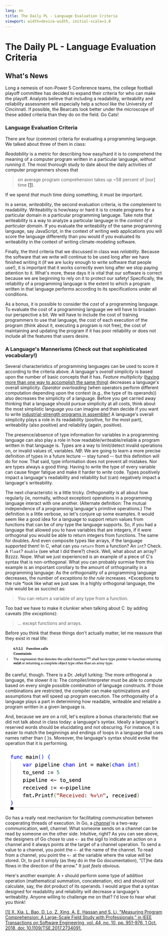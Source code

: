 ```yaml
---
lang: en
title: The Daily PL - Language Evaluation Criteria
viewport: width=device-width, initial-scale=1.0
---
```


<div class="show-content user_content clearfix enhanced">

# The Daily PL - Language Evaluation Criteria

## What's News

Long a nemesis of non-Power 5 Conference teams, the college football
playoff committee has decided to expand their criteria for who can make
the playoff. Analysts believe that including a readability, writeability
and reliability assessment will especially help a school like the
University of Cincinnati. If possible, the Bearcats look better under
the microscope of these added criteria than they do on the field. Go
Cats!

### Language Evaluation Criteria

There are four (common) criteria for evaluating a programming language.
We talked about three of them in class:

*Readability* is a metric for describing how easy/hard it is to
comprehend the meaning of a computer program written in a particular
language, *without running* *it*. The most thorough study to date about
the daily activities of computer programmers shows that

> on average program comprehension takes up \~58 percent of \[our\] time
> <a href="https://ieeexplore-ieee-org.uc.idm.oclc.org/document/7997917"
> class="external" target="_blank" rel="noreferrer noopener">[1]</a>.

If we spend *that* much time doing something, it must be important.

In a sense, *writeability*, the second evaluation criteria, is the
complement to readability. Writeability is how/easy or hard it is to
create programs for a particular domain in a particular programming
language. Take note that writeability is a way to analyze a particular
language in the *context of a particular domain*. If you evaluate the
writeability of the same programming language, say JavaScript, in the
context of writing web applications you will score the language
differently than you would if you evaluated its writeability in the
context of writing climate-modeling software.

Finally, the third criteria that we discussed in class was
*reliability*. Because the software that we write will continue to be
used long after we have finished writing it (if we are lucky enough to
write software that people use!), it is important that it works
correctly even long after we stop paying attention to it. What's more,
these days it is vital that our software is correct because we are
beginning to rely on it to protect our safety! Specifically, the
reliability of a programming language is the extent to which a program
written in that language performs according to its specifications under
all conditions.

As a bonus, it is possible to consider the *cost* of a programming
language. To evaluate the cost of a programming language we will have to
broaden our perspective a bit. We will have to include the cost of
training programmers to use that language, the cost of each execution of
the program (think about it, executing a program is not free), the cost
of maintaining and updating the program if it has poor reliability or
does not include all the features that users desire.

### A Language's Mannerisms (Check out that sophisticated vocabulary!)

Several characteristics of programming languages can be used to score it
according to the criteria above. A language's *overall simplicity* is
based upon the number of basic concepts that it has. *Feature
multiplicity* (<a
href="https://en.wikipedia.org/wiki/There%27s_more_than_one_way_to_do_it"
class="external" target="_blank" rel="noreferrer noopener"><span>having
more than one way to accomplish the same thing)</span></a> decreases a
language's overall simplicity. *Operator overloading* (when operators
perform different computation depending upon the context (e.g., the type
of its operands)) also decreases the simplicity of a language. Before
you get carried away thinking that a language should pursue simplicity
at all costs, think about the most simplistic language you can imagine
and then decide if you want to write
<a href="http://www.chrissawyergames.com/faq3.htm" class="external"
target="_blank" rel="noreferrer noopener"><span>industrial-strength
programs in assembler!</span></a> A language's overall simplicity plays
a role in its readability (positive, for the most part), writeability
(also positive) and reliability (again, positive).

The presence/absence of type information for variables in a programming
language can also play a role in how readable/writeable/reliable a
program written in that language is. Types are a way to limit/detect
invalid operations on, or invalid values of, variables. *NB*: We are
going to learn a more precise definition of types in a future lecture --
stay tuned -- but this definition will do for now. That said, type
information does not prevent all mistakes. Nor are types always a good
thing. Having to write the type of every variable can cause finger
fatigue and make it harder to *write* code. Types positively impact a
language's readability and reliability but (can) negatively impact a
language's writeability.

The next characteristic is a little tricky. *Orthogonality* is all about
how regularly (ie, normally, without exception) operations in a
programming language interact with one another. (Alternate definition:
The mutual independence of a programming language's primitive
operations.) The definition is a little verbose, so let's conjure up
some examples. It would seem like a good idea for a language to support
return values from functions that can be of *any* type the language
supports. So, if you had a language that allowed you to have variables
that are integers, if it were orthogonal you would be able to return
integers from functions. The same for doubles. And even composite types
like arrays, if the language supported them! In C, what can you `return`
from a function? An `int`? Check. A `float`? `double` (see what I did
there?) check. Well, what about an array? Bzzzz. Nope. What we just
experienced is an example of a piece of C's syntax that is
non-orthogonal. What you can probably surmise from this example is an
important corollary to the amount of orthogonality in a programming
language: As the orthogonality of a programming language decreases, the
number of *exceptions to the rule* increases. *Exceptions to the
rule *look like what we just saw. In a highly orthogonal language, the
rule would be as succinct as:

> You can return a variable of any type from a function.

Too bad we have to make it clunkier when talking about C  by adding
caveats (the *exceptions*):

> ... except functions and arrays.

Before you think that these things don't actually matter, let me
reassure that they exist in real life:

<img src="./graphics/c-function-call-return-type.png" id="158435111"
data-api-endpoint="https://uc.instructure.com/api/v1/courses/1625778/files/169035249"
data-api-returntype="File" data-id="169035249"
alt="c-function-call-return-type.png" />

Be careful, though. There is a Dr. Jekyll lurking: The more orthogonal a
language, the slower it is: The compiler/interpreter must be able to
compute based on every single possible combination of language
constructs. If those combinations are restricted, the compiler can make
optimizations and assumptions that will speed up program execution. The
orthogonality of a language plays a part in determining how readable,
writeable and reliable a program written in a given language is.

And, because we are on a roll, let's explore a bonus characteristic that
we did not talk about in class today: a language's syntax. Ideally a
language's reserved words should be elucidating and not obscuring. For
instance, it is easier to match the beginnings and endings of loops in a
language that uses names rather than { }s. Moreover, the language's
syntax should evoke the operation that it is performing.

<img src="./graphics/go-syntax-elucidating-example.png" id="158435155"
data-api-endpoint="https://uc.instructure.com/api/v1/courses/1625778/files/169035233"
data-api-returntype="File" data-id="169035233" width="469" height="189"
alt="go-syntax-elucidating-example.png" />

Go has a really neat mechanism for facilitating communication between
cooperating threads of execution. In Go, a
<a href="https://go.dev/tour/concurrency/2" class="external"
target="_blank"
rel="noreferrer noopener"><span><em>channel</em></span></a> is a two-way
communication, well, channel. What someone sends on a channel can be
read by someone on the other side. Intuitive, right? As you can see
above, the designers of Go chose to use `<-` as the sigil to indicate an
action on a channel and it always points at the target of a channel
operation. To send a value to a channel, you point the `<-` at the name
of the channel. To read from a channel, you point the `<-` at the
variable where the value will be stored. Or, to put it simply (as they
do in the Go documentation), "\[T\]he data flows in the direction of the
arrow." It just *feels* obvious.

Here's another example: A `+` should perform some type of addition
operation (mathematical summation, concatenation, etc) and should *not*
calculate, say, the dot product of its operands. I would argue that a
syntax designed for readability and reliability will decrease a
language's writeability. Anyone willing to challenge me on that? I'd
love to hear what you think!

<a href="https://ieeexplore-ieee-org.uc.idm.oclc.org/document/7997917"
class="external" target="_blank" rel="noreferrer noopener"><span>[1] X.
Xia, L. Bao, D. Lo, Z. Xing, A. E. Hassan and S. Li, "Measuring Program
Comprehension: A Large-Scale Field Study with Professionals," in IEEE
Transactions on Software Engineering, vol. 44, no. 10, pp. 951-976, 1
Oct. 2018, doi: 10.1109/TSE.2017.2734091.</span></a>

</div>
